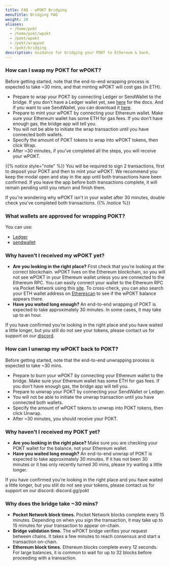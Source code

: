 ```yaml
---
title: FAQ - wPOKT Bridging
menuTitle: Bridging FAQ
weight: 20
aliases:
  - /home/pokt
  - /home/pokt/wpokt
  - /pokt/wpokt
  - /pokt/wrapped
  - /pokt/bridging
description: Guidance for bridging your POKT to Ethereum & back.  
---
```


### How can I swap my POKT for wPOKT?

Before getting started, note that the end-to-end wrapping process is expected to take ~30 mins, and that minting wPOKT will cost gas (in ETH).

- Prepare to wrap your POKT by connecting Ledger or SendWallet to the bridge. If you don’t have a Ledger wallet yet, see [here](https://support.ledger.com/hc/en-us/articles/12976051037853-Pocket-POKT-?docs=true) for the docs. And if you want to use SendWallet, you can download it [here](https://www.sendwallet.net/).
- Prepare to mint your wPOKT by connecting your Ethereum wallet. Make sure your Ethereum wallet has some ETH for gas fees. If you don’t have enough gas, the bridge app will tell you.
- You will not be able to initiate the wrap transaction until you have connected both wallets.
- Specify the amount of POKT tokens to wrap into wPOKT tokens, then click Wrap.
- After ~30 minutes, if you've completed all the steps, you will receive your wPOKT.

 {{% notice style="note" %}}
You will be required to sign 2 transactions, first to deposit your POKT and then to mint your wPOKT. We recommend you keep the modal open and stay in the app until both transactions have been confirmed. If you leave the app before both transactions complete, it will remain pending until you return and finish them. 

If you're wondering why wPOKT isn't in your wallet after 30 minutes, double check you've completed both transactions.
{{% /notice %}}   


### What wallets are approved for wrapping POKT?

You can use:
- [Ledger](https://docs.pokt.network/pokt/wallets/#pocket-ledger-wallet)
- [sendwallet](https://sendwallet.net)

### Why haven’t I received my wPOKT yet?

- **Are you looking in the right place?** First check that you’re looking at the correct blockchain. wPOKT lives on the Ethereum blockchain, so you will not see wPOKT in your Ethereum wallet unless you are connected to the Ethereum RPC. You can easily connect your wallet to the Ethereum RPC via Pocket Network using this [site](https://rpclist.info/). To cross-check, you can also search your ETH wallet address on [Etherescan](https://etherscan.io/) to see if the wPOKT balance appears there.
- **Have you waited long enough?** An end-to-end wrapping of POKT is expected to take approximately 30 minutes. In some cases, it may take up to an hour.

If you have confirmed you’re looking in the right place and you have waited a little longer, but you still do not see your tokens, please contact us for support on our [discord](https://discord.gg/pokt).

### How can I unwrap my wPOKT back to POKT?

Before getting started, note that the end-to-end unwrapping process is expected to take ~30 mins.

- Prepare to burn your wPOKT by connecting your Ethereum wallet to the bridge. Make sure your Ethereum wallet has some ETH for gas fees. If you don’t have enough gas, the bridge app will tell you.
- Prepare to unwrap your POKT by connecting your SendWallet or Ledger.
- You will not be able to initiate the unwrap transaction until you have connected both wallets.
- Specify the amount of wPOKT tokens to unwrap into POKT tokens, then click Unwrap.
- After ~30 minutes, you should receive your POKT.

### Why haven’t I received my POKT yet?

- **Are you looking in the right place?** Make sure you are checking your POKT wallet for the balance, not your Ethereum wallet.
- **Have you waited long enough?** An end-to-end unwrap of POKT is expected to take approximately 30 minutes. If it has not been 30 minutes or it has only recently turned 30 mins, please try waiting a little longer.

If you have confirmed you’re looking in the right place and you have waited a little longer, but you still do not see your tokens, please contact us for support on our discord: 
discord.gg/pokt

### Why does the bridge take ~30 mins?

- **Pocket Network block times.** Pocket Network blocks complete every 15 minutes. Depending on when you sign the transaction, it may take up to 15 minutes for your transaction to appear on-chain.
- **Bridge validation time.** The wPOKT bridge verifies your request between chains. It takes a few minutes to reach consensus and start a transaction on-chain.
- **Ethereum block times.** Ethereum blocks complete every 12 seconds. For large balances, it is common to wait for up to 32 blocks before proceeding with a transaction.
